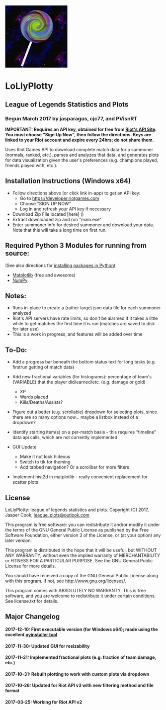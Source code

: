 ![LoLlyPlotty](icon.png)
# LoLlyPlotty
## League of Legends Statistics and Plots
### Begun March 2017 by jasparagus, cjc77, and PVisnRT


**IMPORTANT: Requires an API key, obtained for free from [Riot's API Site](https://developer.riotgames.com "Riot API Site"). You must choose "Sign Up Now", then follow the directions. Keys are linked to your Riot account and expire every 24hrs; do not share them.**

Uses Riot Games API to download complete match data for a summoner (normals, ranked, etc.), parses and analyzes that data, and generates plots for data visualization given the user's preferences (e.g. champions played, friends played with, etc.).

## Installation Instructions (Windows x64)
+ Follow directions above (or click link in-app) to get an API key:
  + Go to https://developer.riotgames.com
  + Choose "SIGN UP NOW"
  + Log in and refresh your API key if necessary
+ Download Zip File located [here] ()
+ Extract downloaded zip and run "main.exe"
+ Enter summoner info for desired summoner and download your data. Note that this will take a long time on first run.
  


## Required Python 3 Modules for running from source:
(See also directions for [installing packages in Python](https://packaging.python.org/tutorials/installing-packages/))
+ [Matplotlib](https://matplotlib.org/) (free and awesome)
+ [NumPy](http://www.numpy.org/)


## Notes:
+ Runs in-place to create a (rather large) json data file for each summoner analyzed
+ Riot's API servers have rate limits, so don't be alarmed if it takes a little while to get matches the first time it is run (matches are saved to disk for later use)
+ This is a work in progress, and features will be added over time


## To-Do:
+ Add a progress bar beneath the bottom status text for long tasks (e.g. firstrun getting of match data)

+ Add new fractional variables (for histograms): percentage of team's (VARIABLE) that the player did/earned/etc. (e.g. damage or gold)
  + XP
  + Wards placed
  + Kills/Deaths/Assists?

+ Figure out a better (e.g. scrollable) dropdown for selecting plots, since there are so many options now... maybe a listbox instead of a dropdown?
  
+ Identify starting item(s) on a per-match basis - this requires "timeline" data api calls, which are not currently implemented

+ GUI Update
  + Make it not look hideous
  + Switch to ttk for theming
  + Add tabbed navigation? Or a scrollbar for more filters

+ Implement hist2d in matplotlib - really convenient replacement for scatter plots

## License
LoLlyPlotty: league of legends statistics and plots.
Copyright (C) 2017, Jasper Cook, league_plots@outlook.com

This program is free software: you can redistribute it and/or modify
it under the terms of the GNU General Public License as published by
the Free Software Foundation, either version 3 of the License, or
(at your option) any later version.

This program is distributed in the hope that it will be useful,
but WITHOUT ANY WARRANTY; without even the implied warranty of
MERCHANTABILITY or FITNESS FOR A PARTICULAR PURPOSE.  See the
GNU General Public License for more details.

You should have received a copy of the GNU General Public License
along with this program.  If not, see <http://www.gnu.org/licenses/>.

This program comes with ABSOLUTELY NO WARRANTY.
This is free software, and you are welcome to redistribute it
under certain conditions. See license.txt for details.

## Major Changelog
#### 2017-12-10: First executable version (for Windows x64); made using the excellent [pyinstaller tool](http://www.pyinstaller.org/)
#### 2017-11-30: Updated GUI for resizability
#### 2017-11-21: Implemented fractional plots (e.g. fraction of team damage, etc.)
#### 2017-10-31: Rebuilt plotting to work with custom plots via dropdown
#### 2017-10-26: Updated for Riot API v3 with new filtering method and file format
#### 2017-03-25: Working for Riot API v2